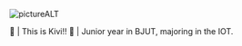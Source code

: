 ![pictureALT](/Users/yuan/Pictures/WechatIMG15.jpeg)

:panda_face: | This is Kivi!!
:open_book: | Junior year in BJUT, majoring in the IOT.
